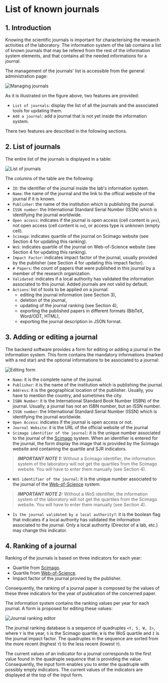 # List of known journals

## 1. Introduction

Knowing the scientific journals is important for characterising the research activities of the laboratory.
The information system of the lab contains a list of known journals that may be refered from the rest of the information system elements, and that contains all the needed informations for a journal.

The management of the journals' list is accessible from the general administration page:

![Managing journals](journals1.png)

As it is illustrated on the figure above, two features are provided:

* `List of journals`: display the list of all the journals and the associated tools for updating them.
* `Add a journal`: add a journal that is not yet inside the information system.

There two features are described in the following sections.

## 2. List of journals

The entire list of the journals is displayed in a table:

![List of journals](journals2.png)

The columns of the table are the following:

* `ID`: the identifier of the journal inside the lab's information system.
* `Name`: the name of the journal and the link to the offical website of the journal if it is known.
* `Publisher`: the name of the institution which is publishing the journal.
* `ISSN number`: the International Standard Serial Number (ISSN) which is identifying the journal worldwide.
* `Open access`: indicates if the journal is open access (cell content is `yes`), not open access (cell content is `no`), or access type is unknown (empty cell).
* `Scimago`: indicates quartile of the journal on Scimago website (see Section 4 for updating this ranking).
* `WoS`: indicates quartile of the journal on Web-of-Science website (see Section 4 for updating this ranking).
* `Impact Factor`: indicates impact factor of the journal, usually provided by the publisher (see Section 4 for updating this impact factor).
* `# Papers`: the count of papers that were published in this journal by a member of the research organization.
* `Validated`: indicates if a local authority has validated the information associated to this journal. Added journals are not valid by default.
* `Actions`: list of tools to be applied on a journal:
  * editing the journal information (see Section 3),
  * deletion of the journal,
  * updating of the journal ranking (see Section 4),
  * exporting the published papers in different formats (BibTeX, Word/ODT, HTML),
  * exporting the journal description in JSON format.

## 3. Adding or editing a journal

The backend software provides a form for editing or adding a journal in the information system. This form contains the mandatory informations (marked with a red star) and the optional informations to be associated to a journal:

![Editing form](journals3.png)

* `Name`: it is the complete name of the journal.
* `Publisher`: it is the name of the institution which is publishing the journal.
* `Address`: it is the geographical location of the publisher. Usually, you have to mention the country, and sometimes the city.
* `ISBN Number`: it is the International Standard Book Number (ISBN) of the journal. Usually, a journal has not an ISBN number, but an ISSN number.
* `ISSN number`: the International Standard Serial Number (ISSN) which is identifying the journal worldwide.
* `Open Access`: indicates if the journal is open access or not.
* `Journal Website`: it is the URL of the official website of the journal
* `Scimago identifier of the journal`: it is the unique number associated to the journal of the [Scimago](http://www.scimagojr.com) system. When an identifier is entered for the journal, the form display the image that is provided by the Scimago website and containing the quartile and SJR indicators.

> **_IMPORTANT NOTE 1:_** Without a Scimago identifier, the information system of the laboratory will not get the quartiles from the Scimago website. You will have to enter them manually (see Section 4).

* `WoS identifier of the journal`: it is the unique number associated to the journal of the [Web-of-Science](http://www.webofscience.com) system.

> **_IMPORTANT NOTE 2:_** Without a WoS identifier, the information system of the laboratory will not get the quartiles from the Scimago website. You will have to enter them manually (see Section 4).

* `Is the journal validated by a local authority?`: it is the boolean flag that indicates if a local authority has validated the information associated to the journal. Only a local authority (Director of a lab, etc.) may change this indicator.

## 4. Ranking of a journal

Ranking of the journals is based on three indicators for each year:

* Quartile from [Scimago](http://www.scimagojr.com).
* Quartile from [Web-of-Science](http://www.webofscience.com).
* Impact factor of the journal provied by the publisher.

Consequently, the ranking of a journal paper is composed by the values of these three indicators for the year of publication of the concerned paper.

The information system contains the ranking values per year for each journal. A form is proposed for editing these values:

![Journal ranking editor](journals4.png)

The journal ranking database is a sequence of quadruples `<Y, S, W, I>`, where `Y` is the year, `S` is the Scimago quartile, `W` is the WoS quartile and `I` is the journal impact factor. The quadruples in the sequence are sorted from the more recent (highest `Y`) to the less recent (lowest `Y`).

The current values of an indicator for a journal corresponds to the first value found in the quadruple sequence that is providing the value. Consequently, the input form enables you to enter the quadruple with possibly empty indicators. The current values of the indicators are displayed at the top of the input form.


